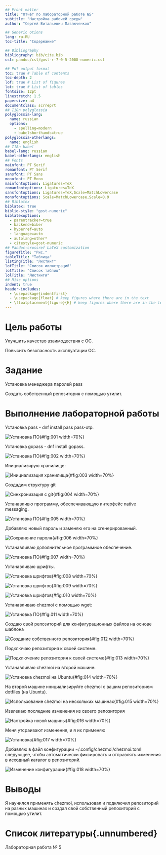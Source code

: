 ```yaml
---
## Front matter
title: "Отчёт по лабораторной работе №5" 
subtitle: "Настройка рабочей среды"
author: "Сергей Витальевич Павлюченков"

## Generic otions
lang: ru-RU
toc-title: "Содержание"

## Bibliography
bibliography: bib/cite.bib
csl: pandoc/csl/gost-r-7-0-5-2008-numeric.csl

## Pdf output format
toc: true # Table of contents
toc-depth: 2
lof: true # List of figures
lot: true # List of tables
fontsize: 12pt
linestretch: 1.5
papersize: a4
documentclass: scrreprt
## I18n polyglossia
polyglossia-lang:
  name: russian
  options:
	- spelling=modern
	- babelshorthands=true
polyglossia-otherlangs:
  name: english
## I18n babel
babel-lang: russian
babel-otherlangs: english
## Fonts
mainfont: PT Serif
romanfont: PT Serif
sansfont: PT Sans
monofont: PT Mono
mainfontoptions: Ligatures=TeX
romanfontoptions: Ligatures=TeX
sansfontoptions: Ligatures=TeX,Scale=MatchLowercase
monofontoptions: Scale=MatchLowercase,Scale=0.9
## Biblatex
biblatex: true
biblio-style: "gost-numeric"
biblatexoptions:
  - parentracker=true
  - backend=biber
  - hyperref=auto
  - language=auto
  - autolang=other*
  - citestyle=gost-numeric
## Pandoc-crossref LaTeX customization
figureTitle: "Рис."
tableTitle: "Таблица"
listingTitle: "Листинг"
lofTitle: "Список иллюстраций"
lotTitle: "Список таблиц"
lolTitle: "Листинги"
## Misc options
indent: true
header-includes:
  - \usepackage{indentfirst}
  - \usepackage{float} # keep figures where there are in the text
  - \floatplacement{figure}{H} # keep figures where there are in the text
---
```


# Цель работы

Улучшить качество взаимодествия с ОС.

Повысить безопасность эксплуатации ОС.


# Задание

Установка менеджера паролей pass

Создать собственный репозитория с помощью утилит.


# Выполнение лабораторной работы

Установка pass - dnf install pass pass-otp.

![Установка ПО](image/1.png){#fig:001 width=70%}

Установка gopass - dnf install gopass.

![Установка ПО](image/2.png){#fig:002 width=70%}

Инициализирую хранилище:

![Инициализация хранилища](image/3.png){#fig:003 width=70%}

Создадим структуру git

![Синхронизация с git](image/4.png){#fig:004 width=70%}

Устанавливю программу, обеспечивающую интерфейс native messaging.

![Установка ПО](image/5.png){#fig:005 width=70%}

Добавляю новый пароль и заменяю его на сгенерированный.

![Сохранение пароля](image/6.png){#fig:006 width=70%}

Устанавливаю дополнительное программное обеспечение.

![Установка ПО](image/7.png){#fig:007 width=70%}

Устанавливаю шрифты.

![Установка шрифтов](image/8.png){#fig:008 width=70%}

![Установка шрифтов](image/9.png){#fig:009 width=70%}

![Установка шрифтов](image/10.png){#fig:010 width=70%}

Устанавливаю chezmoi с помощью wget:

![Установка ПО](image/11.png){#fig:011 width=70%}

Создаю свой репозиторий для конфигурационных файлов на основе шаблона

![Создание собственного репозитория](image/12.png){#fig:012 width=70%}

Подключаю репозитория к своей системе.

![Подключение репозитория к своей системе](image/14.png){#fig:013 width=70%}

Устанавливаю chezmoi на второй машине.

![Установка chezmoi на Ubuntu](image/ubuntu_chezmoi_inst.png){#fig:014 width=70%}

На второй машине инициализируйте chezmoi с вашим репозиторием dotfiles (на Ubuntu).

![Использование chezmoi на нескольких машинах](image/15.png){#fig:015 width=70%}

Извлекаю последние изменения из своего репозитория

![Настройка новой машины](image/16.png){#fig:016 width=70%}

Меня утсраивают изменения, и  я их применяю

![Установка](image/17.png){#fig:017 width=70%}

Добавляю в файл конфигурации ~/.config/chezmoi/chezmoi.toml следующее, чтобы автоматически фиксировать и отправлять изменения в исходный каталог в репозиторий.

![Изменение конфигурации](image/18.png){#fig:018 width=70%}






# Выводы

Я научился применять chezmoi, использовал и подключил репозиторий на разных машинах и создал свой собственный репохиторий с помощью утилит. 
# Список литературы{.unnumbered}

Лабораторная работа № 5
